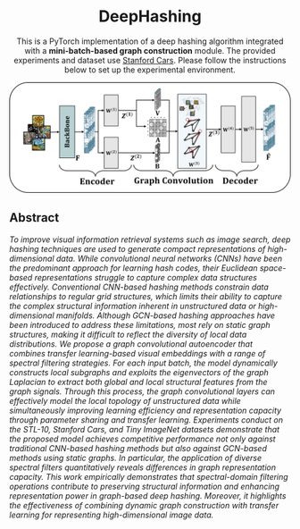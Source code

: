 <div align="center">

# DeepHashing

This is a PyTorch implementation of a deep hashing algorithm integrated with a __mini-batch-based graph construction__ module. The provided experiments and dataset use [Stanford Cars](https://ai.stanford.edu/~jkrause/cars/car_dataset.html). Please follow the instructions below to set up the experimental environment.

![poster](./images/arch.png)
<div align="left">

## Abstract

*To improve visual information retrieval systems such as image search, deep hashing techniques are used to generate compact representations of high-dimensional data. 
While convolutional neural networks (CNNs) have been the predominant approach for learning hash codes, their Euclidean space-based representations struggle to capture complex data structures effectively.
Conventional CNN-based hashing methods constrain data relationships to regular grid structures, which limits their ability to capture the complex structural information inherent in unstructured data or high-dimensional manifolds. 
Although GCN-based hashing approaches have been introduced to address these limitations, most rely on static graph structures, making it difficult to reflect the diversity of local data distributions.
We propose a graph convolutional autoencoder that combines transfer learning-based visual embeddings with a range of spectral filtering strategies. 
For each input batch, the model dynamically constructs local subgraphs and exploits the eigenvectors of the graph Laplacian to extract both global and local structural features from the graph signals. 
Through this process, the graph convolutional layers can effectively model the local topology of unstructured data while simultaneously improving learning efficiency and representation capacity through parameter sharing and transfer learning.
Experiments conduct on the STL-10, Stanford Cars, and Tiny ImageNet datasets demonstrate that the proposed model achieves competitive performance not only against traditional CNN-based hashing methods but also against GCN-based methods using static graphs. 
In particular, the application of diverse spectral filters quantitatively reveals differences in graph representation capacity.
This work empirically demonstrates that spectral-domain filtering operations contribute to preserving structural information and enhancing representation power in graph-based deep hashing. 
Moreover, it highlights the effectiveness of combining dynamic graph construction with transfer learning for representing high-dimensional image data.*
